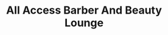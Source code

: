 ---
title: "All Access Barber And Beauty Lounge"
url: /kent/all-access-barber-and-beauty-lounge/
shop: Friseur
---
